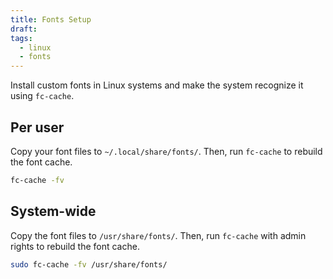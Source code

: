 ```yaml
---
title: Fonts Setup
draft: 
tags:
  - linux
  - fonts
---
```


Install custom fonts in Linux systems and make the system recognize it using `fc-cache`.
## Per user

Copy your font files to `~/.local/share/fonts/`. Then, run `fc-cache` to rebuild the font cache.
```sh
fc-cache -fv
```
## System-wide

Copy the font files to `/usr/share/fonts/`. Then, run `fc-cache` with admin rights to rebuild the font cache.
```sh
sudo fc-cache -fv /usr/share/fonts/
```